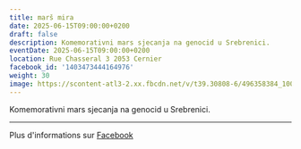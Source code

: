 ```yaml
---
title: marš mira
date: 2025-06-15T09:00:00+0200
draft: false
description: Komemorativni mars sjecanja na genocid u Srebrenici.
eventDate: 2025-06-15T09:00:00+0200
location: Rue Chasseral 3 2053 Cernier
facebook_id: '1403473444164976'
weight: 30
image: https://scontent-atl3-2.xx.fbcdn.net/v/t39.30808-6/496358384_1007574214836511_4806363768185633011_n.jpg?_nc_cat=102&ccb=1-7&_nc_sid=9e60e4&_nc_ohc=xwCwKxXO_HMQ7kNvwF8o8NS&_nc_oc=AdmbeV-wmC_p_kUOODrSyDxIeo1bC4dmLtvsmZTfkf2g5eWGBXmL7Iu2t8KYN5UJkRs&_nc_zt=23&_nc_ht=scontent-atl3-2.xx&edm=ABTKTjYEAAAA&_nc_gid=Ln3UfQHie4E5goWuOzadVw&oh=00_AfYttCAzNKGFLzoK-LA5kFPJgYW7ka-norQLgOKrJpSQcQ&oe=68CA9C2E
---
```


Komemorativni mars sjecanja na genocid u Srebrenici.

---

Plus d'informations sur [Facebook](https://facebook.com/events/1403473444164976)